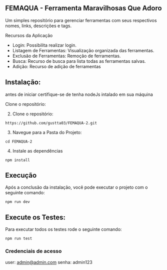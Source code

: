 ## FEMAQUA - Ferramenta Maravilhosas Que Adoro

Um simples repositório para gerenciar ferramentas com seus respectivos nomes, links, descrições e tags.

Recursos da Aplicação

- Login: Possibilita realizar login.
- Listagem de Ferramentas: Visualização organizada das ferramentas.
- Exclusão de Ferramentas: Remoção de ferramentas.
- Busca: Recurso de busca para lista todas as ferramentas salvas.
- Adição: Recurso de adição de ferramentas

## Instalação:
antes de iniciar certifique-se de tenha nodeJs intalado em sua máquina

Clone o repositório:

2. Clone o repositório:
```
https://github.com/gustta03/FEMAQUA-2.git
```
3. Navegue para a Pasta do Projeto:
```
cd FEMAQUA-2
```
4. Instale as dependências
```
npm install
```

## Execução

Após a conclusão da instalação, você pode executar o projeto com o seguinte comando:

```
npm run dev
```

## Execute os Testes:

Para executar todos os testes rode o seguinte comando:

```
npm run test
```

### Credenciais de acesso

user: [admin@admin.com](mailto:admin@admin.com)
senha: admin123